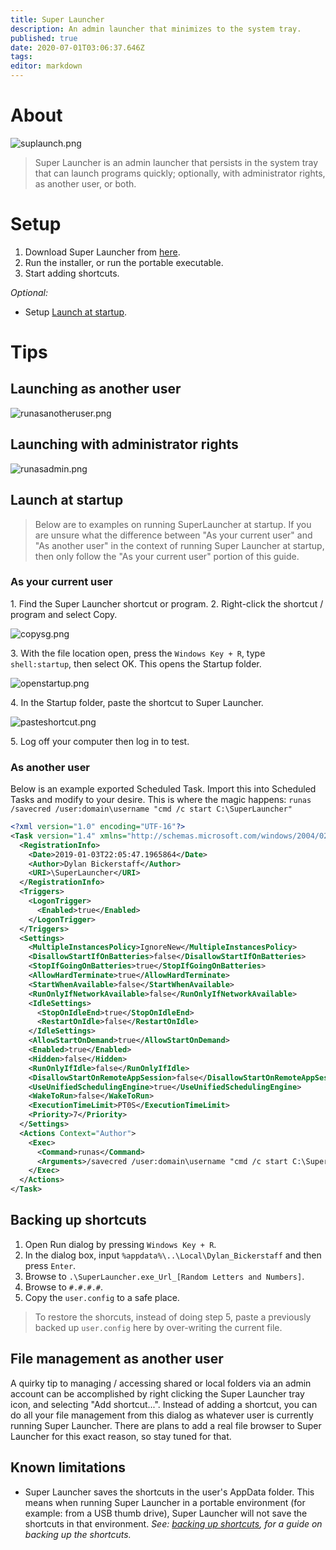 ```yaml
---
title: Super Launcher
description: An admin launcher that minimizes to the system tray.
published: true
date: 2020-07-01T03:06:37.646Z
tags: 
editor: markdown
---
```


# About

![suplaunch.png](/assets/software/supersuite/superlauncher/suplaunch.png)

> Super Launcher is an admin launcher that persists in the system tray that can launch programs quickly; optionally, with administrator rights, as another user, or both.

# Setup

1. Download Super Launcher from [here](https://github.com/belowaverage-org/SuperLauncher/releases).
2. Run the installer, or run the portable executable.
3. Start adding shortcuts.

*Optional:*

* Setup [Launch at startup](#launch-at-startup).

# Tips

## Launching as another user

![runasanotheruser.png](/assets/software/supersuite/superlauncher/runasanotheruser.png)

## Launching with administrator rights

![runasadmin.png](/assets/software/supersuite/superlauncher/runasadmin.png)

## Launch at startup

>Below are to examples on running SuperLauncher at startup.
>If you are unsure what the difference between "As your current user" and "As another user" in the context of running Super Launcher at startup, then only follow the "As your current user" portion of this guide.

### As your current user

1\. Find the Super Launcher shortcut or program.
2\. Right-click the shortcut / program and select Copy.

![copysg.png](/assets/software/supersuite/superlauncher/copysg.png)

3\. With the file location open, press the `Windows Key + R`, type `shell:startup`, then select OK. This opens the Startup folder.

![openstartup.png](/assets/software/supersuite/superlauncher/openstartup.png)

4\. In the Startup folder, paste the shortcut to Super Launcher.

![pasteshortcut.png](/assets/software/supersuite/superlauncher/pasteshortcut.png)

5\. Log off your computer then log in to test.

### As another user

Below is an example exported Scheduled Task. Import this into Scheduled Tasks and modify to your desire. This is where the magic happens: `runas /savecred /user:domain\username "cmd /c start C:\SuperLauncher"`

```xml
<?xml version="1.0" encoding="UTF-16"?>
<Task version="1.4" xmlns="http://schemas.microsoft.com/windows/2004/02/mit/task">
  <RegistrationInfo>
    <Date>2019-01-03T22:05:47.1965864</Date>
    <Author>Dylan Bickerstaff</Author>
    <URI>\SuperLauncher</URI>
  </RegistrationInfo>
  <Triggers>
    <LogonTrigger>
      <Enabled>true</Enabled>
    </LogonTrigger>
  </Triggers>
  <Settings>
    <MultipleInstancesPolicy>IgnoreNew</MultipleInstancesPolicy>
    <DisallowStartIfOnBatteries>false</DisallowStartIfOnBatteries>
    <StopIfGoingOnBatteries>true</StopIfGoingOnBatteries>
    <AllowHardTerminate>true</AllowHardTerminate>
    <StartWhenAvailable>false</StartWhenAvailable>
    <RunOnlyIfNetworkAvailable>false</RunOnlyIfNetworkAvailable>
    <IdleSettings>
      <StopOnIdleEnd>true</StopOnIdleEnd>
      <RestartOnIdle>false</RestartOnIdle>
    </IdleSettings>
    <AllowStartOnDemand>true</AllowStartOnDemand>
    <Enabled>true</Enabled>
    <Hidden>false</Hidden>
    <RunOnlyIfIdle>false</RunOnlyIfIdle>
    <DisallowStartOnRemoteAppSession>false</DisallowStartOnRemoteAppSession>
    <UseUnifiedSchedulingEngine>true</UseUnifiedSchedulingEngine>
    <WakeToRun>false</WakeToRun>
    <ExecutionTimeLimit>PT0S</ExecutionTimeLimit>
    <Priority>7</Priority>
  </Settings>
  <Actions Context="Author">
    <Exec>
      <Command>runas</Command>
      <Arguments>/savecred /user:domain\username "cmd /c start C:\SuperLauncher"</Arguments>
    </Exec>
  </Actions>
</Task>
```

## Backing up shortcuts

1. Open Run dialog by pressing `Windows Key + R`.
2. In the dialog box, input `%appdata%\..\Local\Dylan_Bickerstaff` and then press `Enter`.
3. Browse to `.\SuperLauncher.exe_Url_[Random Letters and Numbers]`.
4. Browse to `#.#.#.#`.
5. Copy the `user.config` to a safe place.

> To restore the shorcuts, instead of doing step 5, paste a previously backed up `user.config` here by over-writing the current file.

## File management as another user

A quirky tip to managing / accessing shared or local folders via an admin account can be accomplished by right clicking the Super Launcher tray icon, and selecting "Add shortcut...". Instead of adding a shortcut, you can do all your file management from this dialog as whatever user is currently running Super Launcher.
There are plans to add a real file browser to Super Launcher for this exact reason, so stay tuned for that.

## Known limitations

* Super Launcher saves the shortcuts in the user's AppData folder. This means when running Super Launcher in a portable environment (for example: from a USB thumb drive), Super Launcher will not save the shortcuts in that environment. *See: [backing up shortcuts](#backing-up-shortcuts), for a guide on backing up the shortcuts.*